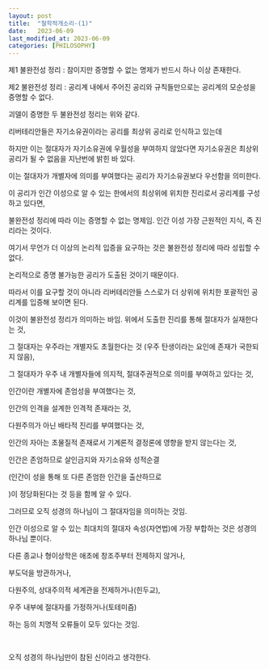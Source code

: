 ```yaml
---
layout: post
title:  "철학적개소리-(1)"
date:   2023-06-09
last_modified_at: 2023-06-09
categories: [PHILOSOPHY]
---
```


제1 불완전성 정리 : 참이지만 증명할 수 없는 명제가 반드시 하나 이상 존재한다.

제2 불완전성 정리 : 공리계 내에서 주어진 공리와 규칙들만으로는 공리계의 모순성을 증명할 수 없다.

괴델이 증명한 두 불완전성 정리는 위와 같다.

리버테리안들은 자기소유권이라는 공리를 최상위 공리로 인식하고 있는데

하지만 이는 절대자가 자기소유권에 우월성을 부여하지 않았다면 자기소유권은 최상위 공리가 될 수 없음을 지난번에 밝힌 바 있다.

이는 절대자가 개별자에 의미를 부여했다는 공리가 자기소유권보다 우선함을 의미한다.

이 공리가 인간 이성으로 알 수 있는 한에서의 최상위에 위치한 진리로서 공리계를 구성하고 있다면,

불완전성 정리에 따라 이는 증명할 수 없는 명제임. 인간 이성 가장 근원적인 지식, 즉 진리라는 것이다.

여기서 무언가 더 이상의 논리적 입증을 요구하는 것은 불완전성 정리에 따라 성립할 수 없다.

논리적으로 증명 불가능한 공리가 도출된 것이기 때문이다.

따라서 이를 요구할 것이 아니라 리버테리안들 스스로가 더 상위에 위치한 포괄적인 공리계를 입증해 보이면 된다.

이것이 불완전성 정리가 의미하는 바임. 위에서 도출한 진리를 통해 절대자가 실재한다는 것,

그 절대자는 우주라는 개별자도 초월한다는 것 (우주 탄생이라는 요인에 존재가 국한되지 않음),

그 절대자가 우주 내 개별자들에 의지적, 절대주권적으로 의미를 부여하고 있다는 것,

인간이란 개별자에 존엄성을 부여했다는 것,

인간의 인격을 설계한 인격적 존재라는 것,

다원주의가 아닌 배타적 진리를 부여했다는 것,

인간의 자아는 초물질적 존재로서 기계론적 결정론에 영향을 받지 않는다는 것,

인간은 존엄하므로 살인금지와 자기소유와 성적순결

(인간이 성을 통해 또 다른 존엄한 인간을 출산하므로

)이 정당화된다는 것 등을 함께 알 수 있다.

그러므로 오직 성경의 하나님이 그 절대자임을 의미하는 것임.

인간 이성으로 알 수 있는 최대치의 절대자 속성(자연법)에 가장 부합하는 것은 성경의 하나님 뿐이다.

다른 종교나 형이상학은 애초에 창조주부터 전제하지 않거나,

부도덕을 방관하거나,

다원주의, 상대주의적 세계관을 전제하거나(힌두교),

우주 내부에 절대자를 가정하거나(토테미즘)

하는 등의 치명적 오류들이 모두 있다는 것임.

‍

오직 성경의 하나님만이 참된 신이라고 생각한다.
